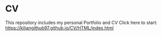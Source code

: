 # CV
This repository includes my personal Portfolio and CV
Click here to start: https://kiliangithub97.github.io/CV/HTML/index.html
